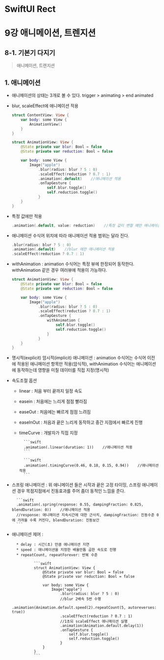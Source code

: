 # SwiftUI Rect
# 

9강 애니메이션, 트렌지션
===========
## 8-1. 기본기 다지기
> 애니메이션, 트렌지션

## 1. 애니메이션

* 애니메이션의 상태는 3개로 볼 수 있다. trigger > animating > end animated

* blur, scaleEffect에 애니메이션 적용

    ```swift
    struct ContentView: View {
        var body: some View {
            AnimationView()
        }
    }

    struct AnimationView: View {
        @State private var blur: Bool = false
        @State private var reduction: Bool = false

        var body: some View {
            Image("apple")
                .blur(radius: blur ? 5 : 0)
                .scaleEffect(reduction ? 0.7 : 1)
                .animation(.default)    //애니메이션 적용
                .onTapGesture {
                    self.blur.toggle()
                    self.reduction.toggle()
                }
        }
    }
    ```

* 특정 값에만 적용

    ```swift
    .animation(.default, value: reduction)    //특정 값이 변할 떄만 애니메이션 적용
    ```

* 애니메이션 수식어 위치에 따라 애니메이션 적용 범위는 달라 진다.

    ```swift
    .blur(radius: blur ? 5 : 0)
    .animation(.default)    //blur 에만 애니메이션 적용
    .scaleEffect(reduction ? 0.7 : 1)
    ```

* withAnimation : animation 수식어는 특정 뷰에 한정되어 동작한다. withAnimation 같은 경우 여러뷰에 적용이 가능하다.

    ```swift
    struct AnimationView: View {
        @State private var blur: Bool = false
        @State private var reduction: Bool = false

        var body: some View {
            Image("apple")
                .blur(radius: blur ? 5 : 0)
                .scaleEffect(reduction ? 0.7 : 1)
                .onTapGesture {
                    withAnimation {
                        self.blur.toggle()
                        self.reduction.toggle()
                    }
                }
        }
    }
    ```

* 명시적(explicit) 암시적(implicit) 애니메이션 : animation 수식어는 수식어 이전에 적용된 애니메이션 항목만 적용(암식적), withAnimation 수식어는 애니메이션에 동작하는데 영향을 미칠 데이터를 직접 지정(명시적)

* 속도조절 옵션

    * linear : 처음 부터 끝까지 일정 속도
    * easein : 처음에는 느리게 점점 빨라짐
    * easeOut : 처음에는 빠르게 점점 느려짐
    * easeInOut : 처음과 끝은 느리게 동작하고 중간 지점에서 빠르게 진행
    * timeCurve : 개발자가 직접 지정

            ```swift
            .animation(.linear(duration: 1))    //애니메이션 적용
            ```
      
            ```swift
            .animation(.timingCurve(0.46, 0.18, 0.15, 0.94))    //애니메이션 적용
            ```

* 스프링 애니메이션 : 위 애니메이션 들은 시작과 끝은 고정 타이밍, 스프링 애니메이션 경우 목점지점에서 진동효과를 주어 좀더 동적인 느낌을 준다.

        ```swift
        .animation(.spring(response: 0.55, dampingFraction: 0.825, blendDuration: 0))    //애니메이션 적용
        //response: 애니메이션 지속시간에 대한 근사치, dampingFraction: 진동수준 0에 가까울 수록 커진다, blendDuration: 진동보간
        ```
        
* 애니메이션 제어 : 

        * delay : 시간(초) 만큼 애니메이션 지연
        * speed : 애니메이션을 지정한 배율만틈 곱한 속도로 진행
        * repeatCount, repeatForever: 반복 수준

                ```swift
                struct AnimationView: View {
                    @State private var blur: Bool = false
                    @State private var reduction: Bool = false

                    var body: some View {
                        Image("apple")
                            .blur(radius: blur ? 5 : 0)
                            //blur 2배속 5번 수행
                            .animation(Animation.default.speed(2).repeatCount(5, autoreverses: true))
                            .scaleEffect(reduction ? 0.7 : 1)
                            //1초되 scaleEffect 애니메이션 실행
                            .animation(Animation.default.delay(1))
                            .onTapGesture {
                                self.blur.toggle()
                                self.reduction.toggle()
                            }
                    }
                }
                ```
